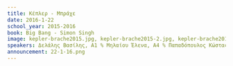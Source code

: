 ```yaml
---
title: Kέπλερ - Μπράχε
date: 2016-1-22
school_year: 2015-2016
book: Big Bang - Simon Singh
image: kepler-brache2015.jpg, kepler-brache2015-2.jpg, kepler-brache2015-3.jpg 
speakers: Δελάλης Βασίλης, Α1 % Μηλαίου Έλενα, Α4 % Παπαδόπουλος Κώστας, Α1
announcement: 22-1-16.png
---
```

